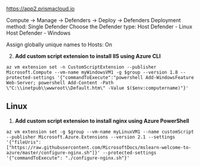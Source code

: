 
https://app2.prismacloud.io


Compute -> Manage -> Defenders -> Deploy -> Defenders
Deployment method: Single Defender
Choose the Defender type: 
    Host Defender - Linux
    Host Defender - Windows

Assign globally unique names to Hosts: On


2. **Add custom script extension to install IIS using Azure CLI**
```
az vm extension set -n CustomScriptExtension --publisher Microsoft.Compute --vm-name myWindowsVM1 -g $group --version 1.8 --protected-settings '{"commandToExecute":"powershell Add-WindowsFeature Web-Server; powershell Add-Content -Path \"C:\\inetpub\\wwwroot\\Default.htm\" -Value $($env:computername)"}'
```

## Linux
1. **Add custom script extension to install nginx using Azure PowerShell**
```
az vm extension set -g $group --vm-name myLinuxVM1 --name customScript --publisher Microsoft.Azure.Extensions --version 2.1 --settings '{"fileUris":["https://raw.githubusercontent.com/MicrosoftDocs/mslearn-welcome-to-azure/master/configure-nginx.sh"]}' --protected-settings '{"commandToExecute": "./configure-nginx.sh"}'
```



